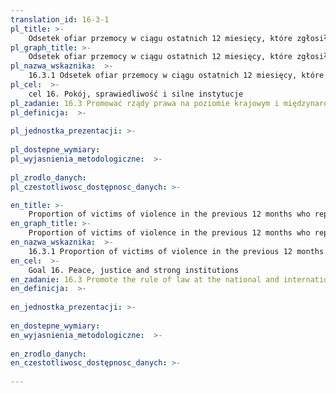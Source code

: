 ```yaml
---
translation_id: 16-3-1
pl_title: >-
    Odsetek ofiar przemocy w ciągu ostatnich 12 miesięcy, które zgłosiły fakt represjonowania właściwym organom lub innym oficjalnie uznanym mechanizmom służącym rozwiązywaniu konfliktów
pl_graph_title: >-
    Odsetek ofiar przemocy w ciągu ostatnich 12 miesięcy, które zgłosiły fakt represjonowania właściwym organom lub innym oficjalnie uznanym mechanizmom służącym rozwiązywaniu konfliktów
pl_nazwa_wskaznika:  >-
    16.3.1 Odsetek ofiar przemocy w ciągu ostatnich 12 miesięcy, które zgłosiły fakt represjonowania właściwym organom lub innym oficjalnie uznanym mechanizmom służącym rozwiązywaniu konfliktów
pl_cel:  >-
    cel 16. Pokój, sprawiedliwość i silne instytucje
pl_zadanie: 16.3 Promować rządy prawa na poziomie krajowym i międzynarodowym oraz zapewnić wszystkim równy dostęp do wymiaru sprawiedliwości
pl_definicja:  >-
    
pl_jednostka_prezentacji: >-
    
pl_dostepne_wymiary: 
pl_wyjasnienia_metodologiczne:  >-
    
pl_zrodlo_danych: 
pl_czestotliwosc_dostępnosc_danych: >-

en_title: >-
    Proportion of victims of violence in the previous 12 months who reported their victimization to competent authorities or other officially recognized conflict resolution mechanisms
en_graph_title: >-
    Proportion of victims of violence in the previous 12 months who reported their victimization to competent authorities or other officially recognized conflict resolution mechanisms
en_nazwa_wskaznika:  >-
    16.3.1 Proportion of victims of violence in the previous 12 months who reported their victimization to competent authorities or other officially recognized conflict resolution mechanisms
en_cel:  >-
    Goal 16. Peace, justice and strong institutions
en_zadanie: 16.3 Promote the rule of law at the national and international levels and ensure equal access to justice for all
en_definicja:  >-
    
en_jednostka_prezentacji: >-
    
en_dostepne_wymiary: 
en_wyjasnienia_metodologiczne:  >-
    
en_zrodlo_danych: 
en_czestotliwosc_dostępnosc_danych: >-
    
---
```

